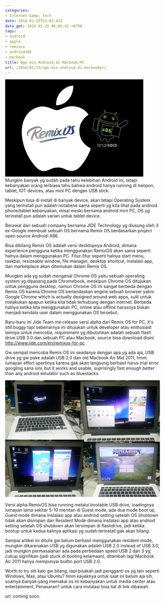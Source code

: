 ```yaml
---
categories:
- Internet &amp; Tech
date: 2016-01-25T13:02:42Z
date_gmt: 2016-01-25 06:02:42 +0700
tags:
- android
- apple
- remixos
- androidx86
- macbook
title: Nge-mix Android di Macbook/PC
url: /2016/01/25/nge-mix-android-di-macbookpc/
---
```


[![wpremixos](/images/wpremixos.jpg)](http://www.jide.com/remixos) Mungkin banyak yg sudah pada tahu kelebihan Android ini, tetapi kebanyakan orang terbiasa tahu bahwa android hanya running di henpon, tablet, IOT devices, atau mini PC dengan USB stick.

Meskipun bisa di install di banyak device, akan tetapi Operating System yang terinstall pun adalah notabene sama seperti yg kita lihat pada android phone/tablet kebanyakan, misal meski bernama android mini PC, OS yg terinstall pun adalah varian untuk tablet device.

Berawal dari sebuah company bernama JIDE Technology yg diusung oleh 3 ex-Google membuat sebuah OS bernama Remix OS berdasarkan project open source Android-X86.

Bisa dibilang Remix OS adalah versi desktopnya Android, dimana experience pengguna ketika menggunakan RemixOS akan sama seperti halnya dalam menggunakan PC. Fitur-fitur seperti halnya start menu, taskbar, resizeable window, file manager, desktop shortcut, instalasi app, dan marketplace akan ditemukan dalam Remix OS.

Mungkin ada yg sudah mengenal Chrome OS yaitu sebuah operating system yg dipasang pada Chromebook, meskipun Chrome OS ditujukan untuk pengguna desktop, namun Chrome OS ini sangat berbeda dengan Remix OS karena Chrome OS berlandaskan engine sebuah browser yakni Google Chrome which is actually designed around web apps, sulit untuk melakukan apapun ketika kita tidak terhubung dengan internet. Berbeda halnya ketika kita menggunakan PC, online atau offline harusnya bukan menjadi kendala user dalam menggunakan OS tersebut.

Baru-baru ini Jide Team me-release versi alpha dari Remix OS for PC, it's still buggy tapi sebenarnya ini ditujukan untuk developer atau enthusiast lainnya untuk mencoba, requirement yg dibutuhkan adalah sebuah flash drive USB 3.0 dan sebuah PC atau Macbook, source bisa download disini <http://www.jide.com/en/remixos-for-pc> .

Gw sempat mencoba Remix OS ini seadanya dengan apa yg ada aja, USB drive yg gw pake adalah USB 2.0 dan old Macbook Air Mid 2011, hmm lumayan effort spertinya karena gak akan langsung berhasil harus trial error googling sana sini, but it works and usable, suprisingly fast enough better than any android emulator such as bluestacks.

![wp-1453475793855.jpg](/images/wp-1453475793855.jpg)

Versi alpha RemixOS bisa running melalui bootable USB drive, loadingnya lumayan lama sekitar 5-10 menitan di Guest mode, ada dua mode boot up, Guest mode dimana instalasi app atau android setting setelah OS shutdown tidak akan disimpan dan Resident Mode dimana instalasi app atau android setting setelah OS shutdown akan tersimpan di flashdrive, jadi ketika bootup untuk kedua kalinya aplikasi yg sudah terinstall gak akan hilang.

Sampai artikel ini ditulis gw belum berhasil menggunakan resident mode, mungkin dikarenakan USB yg digunakan adalah USB 2.0 instead of USB 3.0, jadi mungkin permasalahan ada pada perbedaan speed USB 2 dan 3 yg cukup signifikan (jadi stuck di booting kelamaan), ditambah lagi Macbook Air 2011 hanya mempunyai builtin port USB 2.0.

Worth to try sih kalo gw bilang, tapi bisakah jadi pengganti os yg lain seperti Windows, Max, atau Ubuntu? hmm kayaknya untuk saat ini belum aja sih, soalnya banyak yang memakai os ini kebanyakan untuk media center atau entertainment, Penasaran? untuk cara instalasi bisa liat di link dibawah.

url: coming soon.
